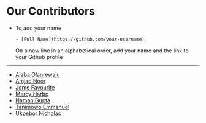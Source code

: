 # Our Contributors

<!-- Eligibility -->
<!-- Either been a member of the community, made a PR that has been merged, raised an issue or contributed in a way or the other! -->

- To add your name

  ```- [Full Name](https://github.com/your-username)```
  
  On a new line in an alphabetical order, add your name and the link to your Github profile
 _________________________________________________________________________________________
  
  <!-- Starting -->
 - [Alaba Olanrewaju](https://github.com/chryzcodez)
 - [Amjad Noor](https://github.com/AmjadNoor)
 - [Jome Favourite](https://github.com/jomefavourite)
 - [Mercy Harbo](https://github.com/mercyharbo)
 - [Naman Gupta](https://github.com/namangupta1399)
 - [Tanimowo Emmanuel](https://github.com/Mannuel25)
 - [Ukpebor Nicholas](https://github.com/Ukpebor)
 
  <!-- end -->
